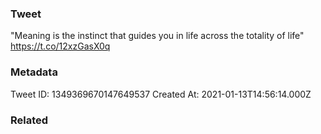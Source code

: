### Tweet
"Meaning is the instinct that guides you in life across the totality of life" https://t.co/12xzGasX0q

### Metadata
Tweet ID: 1349369670147649537
Created At: 2021-01-13T14:56:14.000Z

### Related

